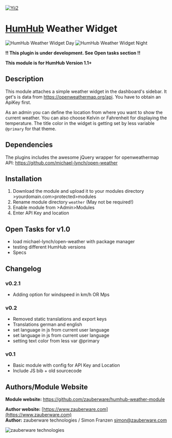 [![Yii2](https://img.shields.io/badge/Powered_by-Yii_Framework-green.svg?style=flat)](http://www.yiiframework.com/)

# [HumHub](https://github.com/humhub/humhub) Weather Widget

![HumHub Weather Widget Day](https://raw.githubusercontent.com/zauberware/humhub-weather-module/master/assets/sample1.png) ![HumHub Weather Widget Night](https://raw.githubusercontent.com/zauberware/humhub-weather-module/master/assets/sample2.png)

__!! This plugin is under development. See Open tasks section !!__

__This module is for HumHub Version 1.1+__

## Description

This module attaches a simple weather widget in the dashboard's sidebar. It get's is data from <https://openweathermap.org/api>. You have to obtain an ApiKey first. 

As an admin you can define the location from where you want to show the current weather. You can also choose Kelvin or Fahrenheit for displaying the temperature. The title color in the widget is getting set by less variable `@primary` for that theme.

## Dependencies

The plugins includes the awesome jQuery wrapper for openweathermap API: <https://github.com/michael-lynch/open-weather>
    
## Installation
1. Download the module and upload it to your modules directory >yourdomain.com>protected>modules
2. Rename module directory ```weather``` (May not be required!)
3. Enable module from >Admin>Modules
4. Enter API Key and location

## Open Tasks for v1.0
* load michael-lynch/open-weather with package manager
* testing different HumHub versions
* Specs

## Changelog

### v0.2.1
* Adding option for windspeed in km/h OR Mps

### v0.2
* Removed static translations and export keys
* Translations german and english
* set language in js from current user language
* set language in js from current user language
* setting text color from less var @primary

### v0.1
* Basic module with config for API Key and Location
* Include JS bib + old sourcecode


## Authors/Module Website

__Module website:__ <https://github.com/zauberware/humhub-weather-module>  

__Author website:__ [https://www.zauberware.com](https://www.zauberware.com)    
__Author:__ zauberware technologies / Simon Franzen <simon@zauberware.com>  

![zauberware technologies](https://avatars3.githubusercontent.com/u/1753330?s=200&v=4)

